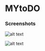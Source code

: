 # MYtoDO

### Screenshots
![alt text](https://github.com/Mechanic/MYtoDO/blob/main/img/Screenshot_20221029_103133.png?raw=true)

![alt text](https://github.com/Mechanic/MYtoDO/blob/main/img/Screenshot_20221029_103142.png?raw=true)
